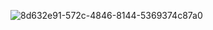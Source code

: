 ![8d632e91-572c-4846-8144-5369374c87a0](https://github.com/user-attachments/assets/1bbd6df5-f4cf-49b5-9fb9-10a68bb94e62)
